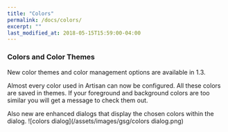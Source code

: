 ```yaml
---
title: "Colors"
permalink: /docs/colors/
excerpt: ""
last_modified_at: 2018-05-15T15:59:00-04:00
---
```


### Colors and Color Themes

New color themes and color management options are available in 1.3.  

Almost every color used in Artisan can now be configured.  All these colors are saved in themes.  If your foreground and background colors are too similar you will get a message to check them out.  

Also new are enhanced dialogs that display the chosen colors within the dialog.
![colors dialog](/assets/images/gsg/colors dialog.png)
